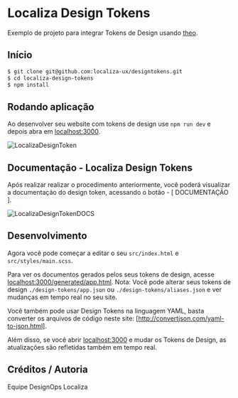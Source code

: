 
 # Localiza Design Tokens

Exemplo de projeto para integrar Tokens de Design usando [theo](https://github.com/salesforce-ux/theo).

## Início

```bash
$ git clone git@github.com:localiza-ux/designtokens.git
$ cd localiza-design-tokens
$ npm install
```

## Rodando aplicação

Ao desenvolver seu website com tokens de design use `npm run dev`
e depois abra em [localhost:3000](http://localhost:3000).

![LocalizaDesignToken](https://raw.githubusercontent.com/localiza-ux/designtokens/master/new-screenshort-token.png)


## Documentação - Localiza Design Tokens

Após realizar realizar o procedimento anteriormente, você poderá visualizar a documentação do design token, acessando o botão - [ DOCUMENTAÇÃO ].

![LocalizaDesignTokenDOCS](https://raw.githubusercontent.com/localiza-ux/designtokens/master/new-screenshort-doc.png)


## Desenvolvimento

Agora você pode começar a editar o seu `src/index.html` e `src/styles/main.scss`.

Para ver os documentos gerados pelos seus tokens de design, acesse [localhost:3000/generated/app.html](http://localhost:3000/).
Nota: Você pode alterar seus tokens de design `./design-tokens/app.json` ou `./design-tokens/aliases.json` e ver mudanças em tempo real no seu site.

Você também pode usar Design Tokens na linguagem YAML, basta converter os arquivos de código neste site: [http://convertjson.com/yaml-to-json.html].

Além disso, se você abrir [localhost:3000](http://localhost:3000) e mudar os Tokens de Design,
as atualizações são refletidas também em tempo real.


## Créditos / Autoria

Equipe DesignOps Localiza
